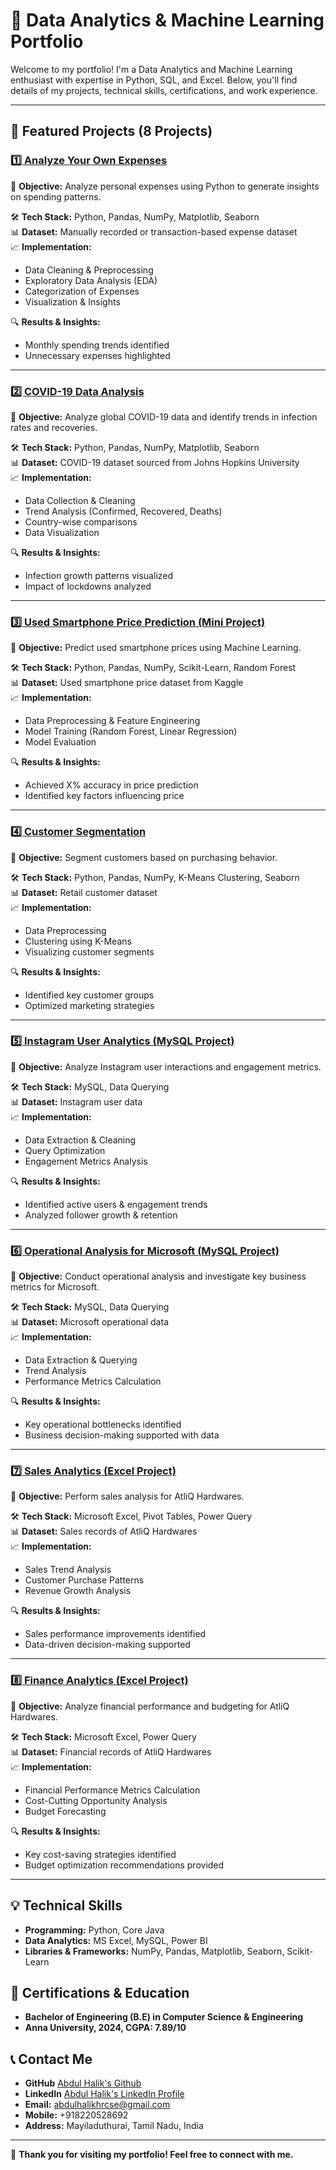 # 📌 Data Analytics & Machine Learning Portfolio

Welcome to my portfolio! I'm a Data Analytics and Machine Learning enthusiast with expertise in Python, SQL, and Excel. Below, you'll find details of my projects, technical skills, certifications, and work experience.

---

## 🐂 Featured Projects (8 Projects)

### [1️⃣ Analyze Your Own Expenses](https://colab.research.google.com/drive/1h8pR0lL-iaD3lfLFRsYbkQwSqLKH1djj?usp=drive_link)
📌 **Objective:** Analyze personal expenses using Python to generate insights on spending patterns.

🛠️ **Tech Stack:** Python, Pandas, NumPy, Matplotlib, Seaborn  
📊 **Dataset:** Manually recorded or transaction-based expense dataset  
📈 **Implementation:**
- Data Cleaning & Preprocessing
- Exploratory Data Analysis (EDA)
- Categorization of Expenses
- Visualization & Insights

🔍 **Results & Insights:**
- Monthly spending trends identified
- Unnecessary expenses highlighted

---

### [2️⃣ COVID-19 Data Analysis](https://colab.research.google.com/drive/1Eo2laU9DqxizQ5Kgy2EaFEMcfFN9xuyg?usp=sharing)
📌 **Objective:** Analyze global COVID-19 data and identify trends in infection rates and recoveries.

🛠️ **Tech Stack:** Python, Pandas, NumPy, Matplotlib, Seaborn  
📊 **Dataset:** COVID-19 dataset sourced from Johns Hopkins University  
📈 **Implementation:**
- Data Collection & Cleaning
- Trend Analysis (Confirmed, Recovered, Deaths)
- Country-wise comparisons
- Data Visualization

🔍 **Results & Insights:**
- Infection growth patterns visualized
- Impact of lockdowns analyzed

---

### [3️⃣ Used Smartphone Price Prediction (Mini Project)](https://colab.research.google.com/drive/1QsAs8qKCr3IiuBe5Swz6uATUF07ZpViu?usp=sharing)
📌 **Objective:** Predict used smartphone prices using Machine Learning.

🛠️ **Tech Stack:** Python, Pandas, NumPy, Scikit-Learn, Random Forest  
📊 **Dataset:** Used smartphone price dataset from Kaggle  
📈 **Implementation:**
- Data Preprocessing & Feature Engineering
- Model Training (Random Forest, Linear Regression)
- Model Evaluation

🔍 **Results & Insights:**
- Achieved X% accuracy in price prediction
- Identified key factors influencing price

---

### [4️⃣ Customer Segmentation](https://colab.research.google.com/drive/1UK3GHa-YSd5Sm-xwNdh7Z5qhUc1Jw8kJ?usp=sharing)
📌 **Objective:** Segment customers based on purchasing behavior.

🛠️ **Tech Stack:** Python, Pandas, NumPy, K-Means Clustering, Seaborn  
📊 **Dataset:** Retail customer dataset  
📈 **Implementation:**
- Data Preprocessing
- Clustering using K-Means
- Visualizing customer segments

🔍 **Results & Insights:**
- Identified key customer groups
- Optimized marketing strategies

---

### [5️⃣ Instagram User Analytics (MySQL Project)](https://drive.google.com/file/d/1NdL0BNNQcVVBsiW1wgjxEfZ72mKGOtuC/view?usp=sharing)
📌 **Objective:** Analyze Instagram user interactions and engagement metrics.

🛠️ **Tech Stack:** MySQL, Data Querying  
📊 **Dataset:** Instagram user data  
📈 **Implementation:**
- Data Extraction & Cleaning
- Query Optimization
- Engagement Metrics Analysis

🔍 **Results & Insights:**
- Identified active users & engagement trends
- Analyzed follower growth & retention

---

### [6️⃣ Operational Analysis for Microsoft (MySQL Project)](https://drive.google.com/file/d/1TlTTme9srUf3SbdKTMSEHnymeYg6/view?usp=sharing)
📌 **Objective:** Conduct operational analysis and investigate key business metrics for Microsoft.

🛠️ **Tech Stack:** MySQL, Data Querying  
📊 **Dataset:** Microsoft operational data  
📈 **Implementation:**
- Data Extraction & Querying
- Trend Analysis
- Performance Metrics Calculation

🔍 **Results & Insights:**
- Key operational bottlenecks identified
- Business decision-making supported with data

---

### [7️⃣ Sales Analytics (Excel Project)](https://drive.google.com/drive/folders/11lMBFDB3zeUFDUSXrVotc74tLYnlhaV5?usp=sharing)
📌 **Objective:** Perform sales analysis for AtliQ Hardwares.

🛠️ **Tech Stack:** Microsoft Excel, Pivot Tables, Power Query  
📊 **Dataset:** Sales records of AtliQ Hardwares  
📈 **Implementation:**
- Sales Trend Analysis
- Customer Purchase Patterns
- Revenue Growth Analysis

🔍 **Results & Insights:**
- Sales performance improvements identified
- Data-driven decision-making supported

---

### [8️⃣ Finance Analytics (Excel Project)](https://drive.google.com/drive/folders/1o756u0X0AneFqPhrwAoEdz03-5ngf5Sl?usp=sharing)
📌 **Objective:** Analyze financial performance and budgeting for AtliQ Hardwares.

🛠️ **Tech Stack:** Microsoft Excel, Power Query  
📊 **Dataset:** Financial records of AtliQ Hardwares  
📈 **Implementation:**
- Financial Performance Metrics Calculation
- Cost-Cutting Opportunity Analysis
- Budget Forecasting

🔍 **Results & Insights:**
- Key cost-saving strategies identified
- Budget optimization recommendations provided

---

## 💡 Technical Skills
- **Programming:** Python, Core Java
- **Data Analytics:** MS Excel, MySQL, Power BI
- **Libraries & Frameworks:** NumPy, Pandas, Matplotlib, Seaborn, Scikit-Learn

## 🌟 Certifications & Education
- **Bachelor of Engineering (B.E) in Computer Science & Engineering**
- **Anna University, 2024, CGPA: 7.89/10**

## 📞 Contact Me
- **GitHub** [Abdul Halik's Github](github.com/AbdulHalikHR/)
- **LinkedIn** [Abdul Halik's LinkedIn Profile](https://www.linkedin.com/in/abdul-halik-15b14927b/)
- **Email:** abdulhalikhrcse@gmail.com
- **Mobile:** +918220528692
- **Address:** Mayiladuthurai, Tamil Nadu, India

---


🚀 **Thank you for visiting my portfolio! Feel free to connect with me.**



